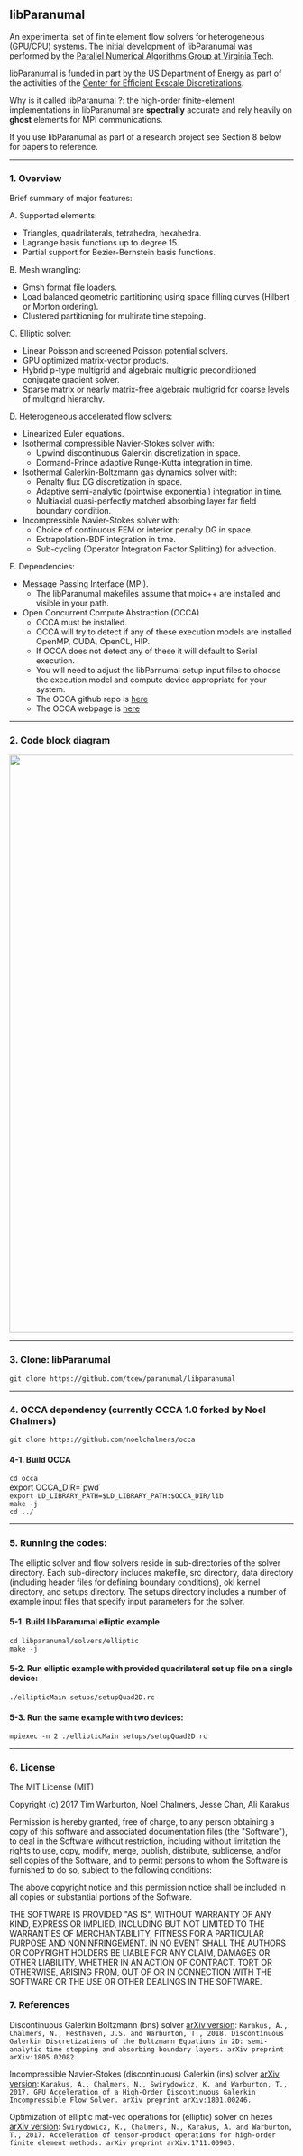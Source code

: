 ## libParanumal
An experimental set of finite element flow solvers for heterogeneous (GPU/CPU) systems. The initial development of libParanumal was performed by the [Parallel Numerical Algorithms Group at Virginia Tech](http://paranumal.com).   

libParanumal is funded in part by the US Department of Energy as part of the activities of the [Center for Efficient Exscale Discretizations](http://ceed.exascaleproject.org). 

Why is it called libParanumal ?: the high-order finite-element implementations in libParanumal are __spectrally__ accurate and rely heavily on __ghost__ elements for MPI communications.

If you use libParanumal as part of a research project see Section 8 below for papers to reference.

---
### 1. Overview 

Brief summary of major features:

A. Supported elements:
  - Triangles, quadrilaterals, tetrahedra, hexahedra.
  - Lagrange basis functions up to degree 15.
  - Partial support for Bezier-Bernstein basis functions.
  
B. Mesh wrangling:
  - Gmsh format file loaders.
  - Load balanced geometric partitioning using space filling curves (Hilbert or Morton ordering). 
  - Clustered partitioning for multirate time stepping.
  
C. Elliptic solver:
  - Linear Poisson and screened Poisson potential solvers.
  - GPU optimized matrix-vector products.
  - Hybrid p-type multigrid and algebraic multigrid  preconditioned conjugate gradient solver.
  - Sparse matrix or nearly matrix-free algebraic multigrid for coarse levels of multigrid hierarchy.

D. Heterogeneous accelerated flow solvers:
  - Linearized Euler equations.
  - Isothermal compressible Navier-Stokes solver with:
     * Upwind discontinuous Galerkin discretization in space.
     * Dormand-Prince adaptive Runge-Kutta integration in time.
  - Isothermal Galerkin-Boltzmann gas dynamics solver with:
     * Penalty flux DG discretization in space.
     * Adaptive semi-analytic (pointwise exponential) integration in time.
     * Multiaxial quasi-perfectly matched absorbing layer far field boundary condition.
  - Incompressible Navier-Stokes solver with:
     * Choice of continuous FEM or interior penalty DG in space.
     * Extrapolation-BDF integration in time.
     * Sub-cycling (Operator Integration Factor Splitting) for advection.

E. Dependencies:
   - Message Passing Interface (MPI).
      * The libParanumal makefiles assume that mpic++ are installed and visible in your path.     
   - Open Concurrent Compute Abstraction (OCCA) 
      * OCCA must be installed.
      * OCCA will try to detect if any of these execution models are installed OpenMP, CUDA, OpenCL, HIP.
      * If OCCA does not detect any of these it will default to Serial execution.
      * You will need to adjust the libParnumal setup input files to choose the execution model and compute device appropriate for your system.
      * The OCCA github repo is [here](https://github.com/libocca/occa)
      * The OCCA webpage is [here](http://libocca.org)
      

---
### 2. Code block diagram 
<img src="http://www.math.vt.edu/people/tcew/libParanumalNekDiagramFA18-crop.png" width="1024" >

---
### 3. Clone: libParanumal
`git clone https://github.com/tcew/paranumal/libparanumal`

---
### 4. OCCA dependency (currently OCCA 1.0 forked by Noel Chalmers) 
`git clone https://github.com/noelchalmers/occa`

#### 4-1. Build OCCA 
`cd occa`    
export OCCA_DIR=\`pwd\`  
`export LD_LIBRARY_PATH=$LD_LIBRARY_PATH:$OCCA_DIR/lib`    
`make -j`    
`cd ../  `  

---
### 5. Running the codes: 

The elliptic solver and flow solvers reside in sub-directories of the solver directory. Each sub-directory includes makefile, src directory, data directory (including header files for defining boundary conditions), okl kernel directory, and setups directory. The setups directory includes a number of example input files that specify input parameters for the solver.

#### 5-1. Build libParanumal elliptic example
  
`cd libparanumal/solvers/elliptic`    
`make -j  `  

#### 5-2. Run elliptic example with provided quadrilateral set up file on a single device:
  
`./ellipticMain setups/setupQuad2D.rc`  

#### 5-3. Run the same example with two devices:

`mpiexec -n 2 ./ellipticMain setups/setupQuad2D.rc`  
 
---

### 6. License

The MIT License (MIT)

Copyright (c) 2017 Tim Warburton, Noel Chalmers, Jesse Chan, Ali Karakus

Permission is hereby granted, free of charge, to any person obtaining a copy
of this software and associated documentation files (the "Software"), to deal
in the Software without restriction, including without limitation the rights
to use, copy, modify, merge, publish, distribute, sublicense, and/or sell
copies of the Software, and to permit persons to whom the Software is
furnished to do so, subject to the following conditions:

The above copyright notice and this permission notice shall be included in all
copies or substantial portions of the Software.

THE SOFTWARE IS PROVIDED "AS IS", WITHOUT WARRANTY OF ANY KIND, EXPRESS OR
IMPLIED, INCLUDING BUT NOT LIMITED TO THE WARRANTIES OF MERCHANTABILITY,
FITNESS FOR A PARTICULAR PURPOSE AND NONINFRINGEMENT. IN NO EVENT SHALL THE
AUTHORS OR COPYRIGHT HOLDERS BE LIABLE FOR ANY CLAIM, DAMAGES OR OTHER
LIABILITY, WHETHER IN AN ACTION OF CONTRACT, TORT OR OTHERWISE, ARISING FROM,
OUT OF OR IN CONNECTION WITH THE SOFTWARE OR THE USE OR OTHER DEALINGS IN THE
SOFTWARE.

### 7. References

Discontinuous Galerkin Boltzmann (bns) solver [arXiv version](https://arxiv.org/abs/1805.02082): `Karakus, A., Chalmers, N., Hesthaven, J.S. and Warburton, T., 2018. Discontinuous Galerkin Discretizations of the Boltzmann Equations in 2D: semi-analytic time stepping and absorbing boundary layers. arXiv preprint arXiv:1805.02082.`

Incompressible Navier-Stokes (discontinuous) Galerkin (ins) solver [arXiv version](https://arxiv.org/abs/1801.00246): `Karakus, A., Chalmers, N., Swirydowicz, K. and Warburton, T., 2017. GPU Acceleration of a High-Order Discontinuous Galerkin Incompressible Flow Solver. arXiv preprint arXiv:1801.00246.`

Optimization of elliptic mat-vec operations for (elliptic) solver on hexes [arXiv version](https://arxiv.org/abs/1711.00903): `Świrydowicz, K., Chalmers, N., Karakus, A. and Warburton, T., 2017. Acceleration of tensor-product operations for high-order finite element methods. arXiv preprint arXiv:1711.00903.`


